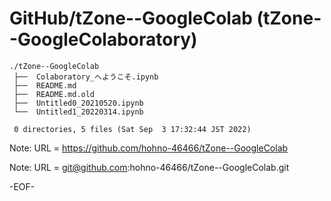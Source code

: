 # GitHub/tZone--GoogleColab (tZone--GoogleColaboratory)

    ./tZone--GoogleColab
     ├──  Colaboratory_へようこそ.ipynb
     ├──  README.md
     ├──  README.md.old
     ├──  Untitled0_20210520.ipynb
     └──  Untitled1_20220314.ipynb
     
     0 directories, 5 files (Sat Sep  3 17:32:44 JST 2022)


Note: URL = https://github.com/hohno-46466/tZone--GoogleColab

Note: URL = git@github.com:hohno-46466/tZone--GoogleColab.git

-EOF-
